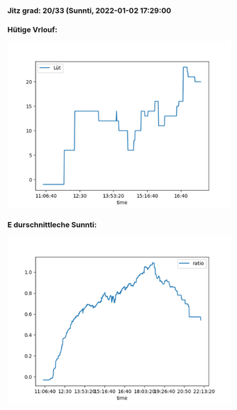 ### Jitz grad: 20/33 (Sunnti, 2022-01-02 17:29:00

### Hütige Vrlouf:
![Graph](Today.png)

### E durschnittleche Sunnti:
![Graph](Sunnti.png)
